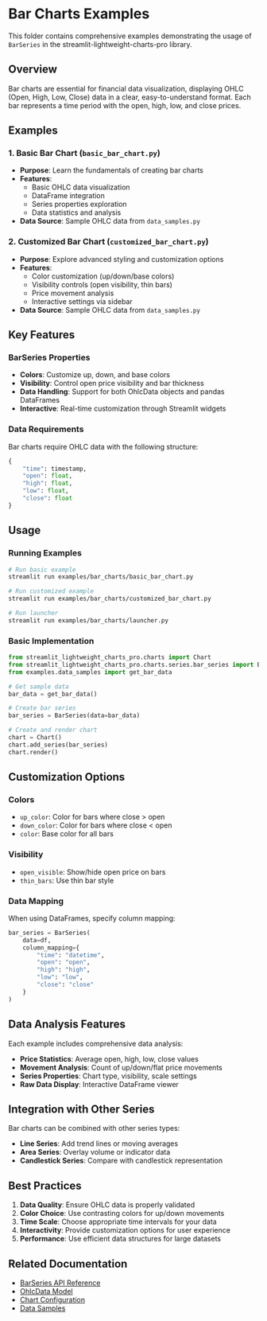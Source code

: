 # Bar Charts Examples

This folder contains comprehensive examples demonstrating the usage of `BarSeries` in the streamlit-lightweight-charts-pro library.

## Overview

Bar charts are essential for financial data visualization, displaying OHLC (Open, High, Low, Close) data in a clear, easy-to-understand format. Each bar represents a time period with the open, high, low, and close prices.

## Examples

### 1. Basic Bar Chart (`basic_bar_chart.py`)
- **Purpose**: Learn the fundamentals of creating bar charts
- **Features**:
  - Basic OHLC data visualization
  - DataFrame integration
  - Series properties exploration
  - Data statistics and analysis
- **Data Source**: Sample OHLC data from `data_samples.py`

### 2. Customized Bar Chart (`customized_bar_chart.py`)
- **Purpose**: Explore advanced styling and customization options
- **Features**:
  - Color customization (up/down/base colors)
  - Visibility controls (open visibility, thin bars)
  - Price movement analysis
  - Interactive settings via sidebar
- **Data Source**: Sample OHLC data from `data_samples.py`

## Key Features

### BarSeries Properties
- **Colors**: Customize up, down, and base colors
- **Visibility**: Control open price visibility and bar thickness
- **Data Handling**: Support for both OhlcData objects and pandas DataFrames
- **Interactive**: Real-time customization through Streamlit widgets

### Data Requirements
Bar charts require OHLC data with the following structure:
```python
{
    "time": timestamp,
    "open": float,
    "high": float, 
    "low": float,
    "close": float
}
```

## Usage

### Running Examples
```bash
# Run basic example
streamlit run examples/bar_charts/basic_bar_chart.py

# Run customized example
streamlit run examples/bar_charts/customized_bar_chart.py

# Run launcher
streamlit run examples/bar_charts/launcher.py
```

### Basic Implementation
```python
from streamlit_lightweight_charts_pro.charts import Chart
from streamlit_lightweight_charts_pro.charts.series.bar_series import BarSeries
from examples.data_samples import get_bar_data

# Get sample data
bar_data = get_bar_data()

# Create bar series
bar_series = BarSeries(data=bar_data)

# Create and render chart
chart = Chart()
chart.add_series(bar_series)
chart.render()
```

## Customization Options

### Colors
- `up_color`: Color for bars where close > open
- `down_color`: Color for bars where close < open  
- `color`: Base color for all bars

### Visibility
- `open_visible`: Show/hide open price on bars
- `thin_bars`: Use thin bar style

### Data Mapping
When using DataFrames, specify column mapping:
```python
bar_series = BarSeries(
    data=df,
    column_mapping={
        "time": "datetime",
        "open": "open", 
        "high": "high",
        "low": "low",
        "close": "close"
    }
)
```

## Data Analysis Features

Each example includes comprehensive data analysis:
- **Price Statistics**: Average open, high, low, close values
- **Movement Analysis**: Count of up/down/flat price movements
- **Series Properties**: Chart type, visibility, scale settings
- **Raw Data Display**: Interactive DataFrame viewer

## Integration with Other Series

Bar charts can be combined with other series types:
- **Line Series**: Add trend lines or moving averages
- **Area Series**: Overlay volume or indicator data
- **Candlestick Series**: Compare with candlestick representation

## Best Practices

1. **Data Quality**: Ensure OHLC data is properly validated
2. **Color Choice**: Use contrasting colors for up/down movements
3. **Time Scale**: Choose appropriate time intervals for your data
4. **Interactivity**: Provide customization options for user experience
5. **Performance**: Use efficient data structures for large datasets

## Related Documentation

- [BarSeries API Reference](../../streamlit_lightweight_charts_pro/charts/series/bar_series.py)
- [OhlcData Model](../../streamlit_lightweight_charts_pro/data/ohlc_data.py)
- [Chart Configuration](../../streamlit_lightweight_charts_pro/charts/chart.py)
- [Data Samples](../data_samples.py) 